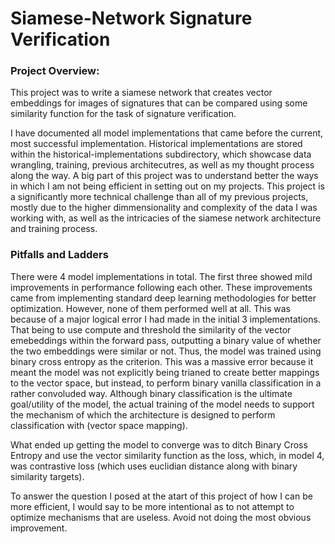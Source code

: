 # Siamese-Network Signature Verification

### Project Overview:
This project was to write a siamese network that creates vector embeddings 
for images of signatures that can be compared using some similarity function
for the task of signature verification. 

I have documented all model implementations that came before the current, most 
successful implementation. Historical implementations are stored within the 
historical-implementations subdirectory, which showcase data wrangling, training, 
previous architecutres, as well as my thought process along the way. A big part of 
this project was to understand better the ways in which I am not being efficient 
in setting out on my projects. This project is a significantly more technical 
challenge than all of my previous projects, mostly due to the higher dimmensionality
and complexity of the data I was working with, as well as the intricacies of the 
siamese network architecture and training process. 

### Pitfalls and Ladders
There were 4 model implementations in total. The first three showed mild improvements
in performance following each other. These improvements came from implementing standard
deep learning methodologies for better optimization. However, none of them performed well at all. This 
was because of a major logical error I had made in the initial 3 implementations. That 
being to use compute and threshold the similarity of the vector emebeddings within the 
forward pass, outputting a binary value of whether the two embeddings were similar or 
not. Thus, the model was trained using binary cross entropy as the criterion. This was
a massive error because it meant the model was not explicitly being trianed to create 
better mappings to the vector space, but instead, to perform binary vanilla classification
in a rather convoluded way. Although binary classification is the ultimate goal/utility
of the model, the actual training of the model needs to support the mechanism of which 
the architecture is designed to perform classification with (vector space mapping). 

What ended up getting the model to converge was to ditch Binary Cross Entropy and use the 
vector similarity function as the loss, which, in model 4, was contrastive loss (which uses
euclidian distance along with binary similarity targets). 

To answer the question I posed at the atart of this project of how I can be more efficient, 
I would say to be more intentional as to not attempt to optimize mechanisms that are useless. 
Avoid not doing the most obvious improvement.
